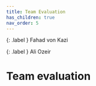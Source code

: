 ```yaml
---
title: Team Evaluation
has_children: true
nav_order: 5
---
```


{: .label }
Fahad von Kazi

{: .label }
Ali Ozeir

# Team evaluation
